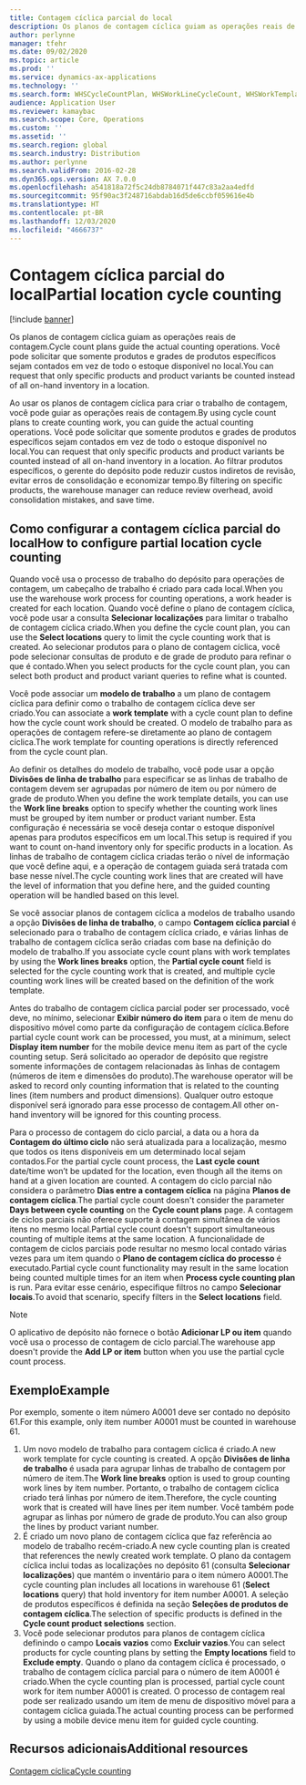 ```yaml
---
title: Contagem cíclica parcial do local
description: Os planos de contagem cíclica guiam as operações reais de contagem. Você pode solicitar que somente produtos e grades de produtos específicos sejam contados em vez de todo o estoque disponível no local.
author: perlynne
manager: tfehr
ms.date: 09/02/2020
ms.topic: article
ms.prod: ''
ms.service: dynamics-ax-applications
ms.technology: ''
ms.search.form: WHSCycleCountPlan, WHSWorkLineCycleCount, WHSWorkTemplateLineGroup, WHSWorkTemplateTable, WHSRFMenuItemCycleCount, WHSCycleCountPlanListPage
audience: Application User
ms.reviewer: kamaybac
ms.search.scope: Core, Operations
ms.custom: ''
ms.assetid: ''
ms.search.region: global
ms.search.industry: Distribution
ms.author: perlynne
ms.search.validFrom: 2016-02-28
ms.dyn365.ops.version: AX 7.0.0
ms.openlocfilehash: a541818a72f5c24db8784071f447c83a2aa4edfd
ms.sourcegitcommit: 95f90ac3f248716abdab16d5de6ccbf059616e4b
ms.translationtype: HT
ms.contentlocale: pt-BR
ms.lasthandoff: 12/03/2020
ms.locfileid: "4666737"
---
```

# <a name="partial-location-cycle-counting"></a><span data-ttu-id="53e2e-104">Contagem cíclica parcial do local</span><span class="sxs-lookup"><span data-stu-id="53e2e-104">Partial location cycle counting</span></span>

[!include [banner](../includes/banner.md)]

<span data-ttu-id="53e2e-105">Os planos de contagem cíclica guiam as operações reais de contagem.</span><span class="sxs-lookup"><span data-stu-id="53e2e-105">Cycle count plans guide the actual counting operations.</span></span> <span data-ttu-id="53e2e-106">Você pode solicitar que somente produtos e grades de produtos específicos sejam contados em vez de todo o estoque disponível no local.</span><span class="sxs-lookup"><span data-stu-id="53e2e-106">You can request that only specific products and product variants be counted instead of all on-hand inventory in a location.</span></span>

<span data-ttu-id="53e2e-107">Ao usar os planos de contagem cíclica para criar o trabalho de contagem, você pode guiar as operações reais de contagem.</span><span class="sxs-lookup"><span data-stu-id="53e2e-107">By using cycle count plans to create counting work, you can guide the actual counting operations.</span></span> <span data-ttu-id="53e2e-108">Você pode solicitar que somente produtos e grades de produtos específicos sejam contados em vez de todo o estoque disponível no local.</span><span class="sxs-lookup"><span data-stu-id="53e2e-108">You can request that only specific products and product variants be counted instead of all on-hand inventory in a location.</span></span> <span data-ttu-id="53e2e-109">Ao filtrar produtos específicos, o gerente do depósito pode reduzir custos indiretos de revisão, evitar erros de consolidação e economizar tempo.</span><span class="sxs-lookup"><span data-stu-id="53e2e-109">By filtering on specific products, the warehouse manager can reduce review overhead, avoid consolidation mistakes, and save time.</span></span>

## <a name="how-to-configure-partial-location-cycle-counting"></a><span data-ttu-id="53e2e-110">Como configurar a contagem cíclica parcial do local</span><span class="sxs-lookup"><span data-stu-id="53e2e-110">How to configure partial location cycle counting</span></span>

<span data-ttu-id="53e2e-111">Quando você usa o processo de trabalho do depósito para operações de contagem, um cabeçalho de trabalho é criado para cada local.</span><span class="sxs-lookup"><span data-stu-id="53e2e-111">When you use the warehouse work process for counting operations, a work header is created for each location.</span></span> <span data-ttu-id="53e2e-112">Quando você define o plano de contagem cíclica, você pode usar a consulta **Selecionar localizações** para limitar o trabalho de contagem cíclica criado.</span><span class="sxs-lookup"><span data-stu-id="53e2e-112">When you define the cycle count plan, you can use the **Select locations** query to limit the cycle counting work that is created.</span></span> <span data-ttu-id="53e2e-113">Ao selecionar produtos para o plano de contagem cíclica, você pode selecionar consultas de produto e de grade de produto para refinar o que é contado.</span><span class="sxs-lookup"><span data-stu-id="53e2e-113">When you select products for the cycle count plan, you can select both product and product variant queries to refine what is counted.</span></span>

<span data-ttu-id="53e2e-114">Você pode associar um **modelo de trabalho** a um plano de contagem cíclica para definir como o trabalho de contagem cíclica deve ser criado.</span><span class="sxs-lookup"><span data-stu-id="53e2e-114">You can associate a **work template** with a cycle count plan to define how the cycle count work should be created.</span></span> <span data-ttu-id="53e2e-115">O modelo de trabalho para as operações de contagem refere-se diretamente ao plano de contagem cíclica.</span><span class="sxs-lookup"><span data-stu-id="53e2e-115">The work template for counting operations is directly referenced from the cycle count plan.</span></span>

<span data-ttu-id="53e2e-116">Ao definir os detalhes do modelo de trabalho, você pode usar a opção **Divisões de linha de trabalho** para especificar se as linhas de trabalho de contagem devem ser agrupadas por número de item ou por número de grade de produto.</span><span class="sxs-lookup"><span data-stu-id="53e2e-116">When you define the work template details, you can use the **Work line breaks** option to specify whether the counting work lines must be grouped by item number or product variant number.</span></span> <span data-ttu-id="53e2e-117">Esta configuração é necessária se você deseja contar o estoque disponível apenas para produtos específicos em um local.</span><span class="sxs-lookup"><span data-stu-id="53e2e-117">This setup is required if you want to count on-hand inventory only for specific products in a location.</span></span> <span data-ttu-id="53e2e-118">As linhas de trabalho de contagem cíclica criadas terão o nível de informação que você define aqui, e a operação de contagem guiada será tratada com base nesse nível.</span><span class="sxs-lookup"><span data-stu-id="53e2e-118">The cycle counting work lines that are created will have the level of information that you define here, and the guided counting operation will be handled based on this level.</span></span>

<span data-ttu-id="53e2e-119">Se você associar planos de contagem cíclica a modelos de trabalho usando a opção **Divisões de linha de trabalho**, o campo **Contagem cíclica parcial** é selecionado para o trabalho de contagem cíclica criado, e várias linhas de trabalho de contagem cíclica serão criadas com base na definição do modelo de trabalho.</span><span class="sxs-lookup"><span data-stu-id="53e2e-119">If you associate cycle count plans with work templates by using the **Work lines breaks** option, the **Partial cycle count** field is selected for the cycle counting work that is created, and multiple cycle counting work lines will be created based on the definition of the work template.</span></span>

<span data-ttu-id="53e2e-120">Antes do trabalho de contagem cíclica parcial poder ser processado, você deve, no mínimo, selecionar **Exibir número do item** para o item de menu do dispositivo móvel como parte da configuração de contagem cíclica.</span><span class="sxs-lookup"><span data-stu-id="53e2e-120">Before partial cycle count work can be processed, you must, at a minimum, select **Display item number** for the mobile device menu item as part of the cycle counting setup.</span></span> <span data-ttu-id="53e2e-121">Será solicitado ao operador de depósito que registre somente informações de contagem relacionadas às linhas de contagem (números de item e dimensões do produto).</span><span class="sxs-lookup"><span data-stu-id="53e2e-121">The warehouse operator will be asked to record only counting information that is related to the counting lines (item numbers and product dimensions).</span></span> <span data-ttu-id="53e2e-122">Qualquer outro estoque disponível será ignorado para esse processo de contagem.</span><span class="sxs-lookup"><span data-stu-id="53e2e-122">All other on-hand inventory will be ignored for this counting process.</span></span>

<span data-ttu-id="53e2e-123">Para o processo de contagem do ciclo parcial, a data ou a hora da **Contagem do último ciclo** não será atualizada para a localização, mesmo que todos os itens disponíveis em um determinado local sejam contados.</span><span class="sxs-lookup"><span data-stu-id="53e2e-123">For the partial cycle count process, the **Last cycle count** date/time won’t be updated for the location, even though all the items on hand at a given location are counted.</span></span> <span data-ttu-id="53e2e-124">A contagem do ciclo parcial não considera o parâmetro **Dias entre a contagem cíclica** na página **Planos de contagem cíclica**.</span><span class="sxs-lookup"><span data-stu-id="53e2e-124">The partial cycle count doesn't consider the parameter **Days between cycle counting** on  the **Cycle count plans** page.</span></span> <span data-ttu-id="53e2e-125">A contagem de ciclos parciais não oferece suporte à contagem simultânea de vários itens no mesmo local.</span><span class="sxs-lookup"><span data-stu-id="53e2e-125">Partial cycle count doesn't support simultaneous counting of multiple items at the same location.</span></span> <span data-ttu-id="53e2e-126">A funcionalidade de contagem de ciclos parciais pode resultar no mesmo local contado várias vezes para um item quando o **Plano de contagem cíclica do processo** é executado.</span><span class="sxs-lookup"><span data-stu-id="53e2e-126">Partial cycle count functionality may result in the same location being counted multiple times for an item when **Process cycle counting plan** is run.</span></span> <span data-ttu-id="53e2e-127">Para evitar esse cenário, especifique filtros no campo **Selecionar locais**.</span><span class="sxs-lookup"><span data-stu-id="53e2e-127">To avoid that scenario, specify filters in the **Select locations** field.</span></span>

> [!NOTE]
> <span data-ttu-id="53e2e-128">O aplicativo de depósito não fornece o botão **Adicionar LP ou item** quando você usa o processo de contagem de ciclo parcial.</span><span class="sxs-lookup"><span data-stu-id="53e2e-128">The warehouse app doesn't provide the **Add LP or item** button when you use the partial cycle count process.</span></span>

## <a name="example"></a><span data-ttu-id="53e2e-129">Exemplo</span><span class="sxs-lookup"><span data-stu-id="53e2e-129">Example</span></span>

<span data-ttu-id="53e2e-130">Por exemplo, somente o item número A0001 deve ser contado no depósito 61.</span><span class="sxs-lookup"><span data-stu-id="53e2e-130">For this example, only item number A0001 must be counted in warehouse 61.</span></span>

1. <span data-ttu-id="53e2e-131">Um novo modelo de trabalho para contagem cíclica é criado.</span><span class="sxs-lookup"><span data-stu-id="53e2e-131">A new work template for cycle counting is created.</span></span> <span data-ttu-id="53e2e-132">A opção **Divisões de linha de trabalho** é usada para agrupar linhas de trabalho de contagem por número de item.</span><span class="sxs-lookup"><span data-stu-id="53e2e-132">The **Work line breaks** option is used to group counting work lines by item number.</span></span> <span data-ttu-id="53e2e-133">Portanto, o trabalho de contagem cíclica criado terá linhas por número de item.</span><span class="sxs-lookup"><span data-stu-id="53e2e-133">Therefore, the cycle counting work that is created will have lines per item number.</span></span> <span data-ttu-id="53e2e-134">Você também pode agrupar as linhas por número de grade de produto.</span><span class="sxs-lookup"><span data-stu-id="53e2e-134">You can also group the lines by product variant number.</span></span>
1. <span data-ttu-id="53e2e-135">É criado um novo plano de contagem cíclica que faz referência ao modelo de trabalho recém-criado.</span><span class="sxs-lookup"><span data-stu-id="53e2e-135">A new cycle counting plan is created that references the newly created work template.</span></span> <span data-ttu-id="53e2e-136">O plano da contagem cíclica inclui todas as localizações no depósito 61 (consulta **Selecionar localizações**) que mantém o inventário para o item número A0001.</span><span class="sxs-lookup"><span data-stu-id="53e2e-136">The cycle counting plan includes all locations in warehouse 61 (**Select locations** query) that hold inventory for item number A0001.</span></span> <span data-ttu-id="53e2e-137">A seleção de produtos específicos é definida na seção **Seleções de produtos de contagem cíclica**.</span><span class="sxs-lookup"><span data-stu-id="53e2e-137">The selection of specific products is defined in the **Cycle count product selections** section.</span></span>
1. <span data-ttu-id="53e2e-138">Você pode selecionar produtos para planos de contagem cíclica definindo o campo **Locais vazios** como **Excluir vazios**.</span><span class="sxs-lookup"><span data-stu-id="53e2e-138">You can select products for cycle counting plans by setting the **Empty locations** field to **Exclude empty**.</span></span> <span data-ttu-id="53e2e-139">Quando o plano da contagem cíclica é processado, o trabalho de contagem cíclica parcial para o número de item A0001 é criado.</span><span class="sxs-lookup"><span data-stu-id="53e2e-139">When the cycle counting plan is processed, partial cycle count work for item number A0001 is created.</span></span> <span data-ttu-id="53e2e-140">O processo de contagem real pode ser realizado usando um item de menu de dispositivo móvel para a contagem cíclica guiada.</span><span class="sxs-lookup"><span data-stu-id="53e2e-140">The actual counting process can be performed by using a mobile device menu item for guided cycle counting.</span></span>

## <a name="additional-resources"></a><span data-ttu-id="53e2e-141">Recursos adicionais</span><span class="sxs-lookup"><span data-stu-id="53e2e-141">Additional resources</span></span>

[<span data-ttu-id="53e2e-142">Contagem cíclica</span><span class="sxs-lookup"><span data-stu-id="53e2e-142">Cycle counting</span></span>](cycle-counting.md)
